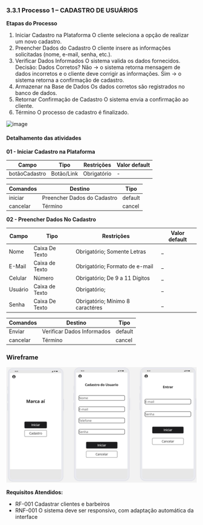 ### 3.3.1 Processo 1 – CADASTRO DE USUÁRIOS

**Etapas do Processo**
01. Iniciar Cadastro na Plataforma
O cliente seleciona a opção de realizar um novo cadastro.
02. Preencher Dados do Cadastro
O cliente insere as informações solicitadas (nome, e-mail, senha, etc.).
03. Verificar Dados Informados
O sistema valida os dados fornecidos.
Decisão: Dados Corretos?
Não → o sistema retorna mensagem de dados incorretos e o cliente deve corrigir as informações.
Sim → o sistema retorna a confirmação de cadastro.
04. Armazenar na Base de Dados
Os dados corretos são registrados no banco de dados.
05. Retornar Confirmação de Cadastro
O sistema envia a confirmação ao cliente.
06. Término
O processo de cadastro é finalizado.

<img width="1113" height="438" alt="image" src="https://github.com/user-attachments/assets/94f99d59-cff4-45a5-a85e-34aa32f25d88" />




#### Detalhamento das atividades
**01 - Iniciar Cadastro na Plataforma**

| **Campo**       | **Tipo**         | **Restrições** | **Valor default** |
| ---             | ---              | ---            | ---               |
| botãoCadastro | Botão/Link  |   Obrigatório             |        -           |

| **Comandos**         |  **Destino**                   | **Tipo** |
| ---                  | ---                            | ---               |
| iniciar | Preencher Dados do Cadastro  | default |
| cancelar       |            Término                    |        cancel           |


**02 - Preencher Dados No Cadastro**


| **Campo**       | **Tipo**         | **Restrições** | **Valor default** |
| ---             | ---              | ---               | ---            |
| Nome            | Caixa De Texto   | Obrigatório; Somente Letras        |      _    |
| E-Mail | Caixa de Texto  |  Obrigatório; Formato de e-mail              |         _          |
| Celular             | Número              | Obrigatório; De 9 a 11 Dígitos            |      _       |
| Usuário | Caixa de Texto  |  Obrigatório;               |         _          |
| Senha             | Caixa De Texto             | Obrigatório; Mínimo 8 caractéres            |      _       |


| **Comandos**         |  **Destino**                   | **Tipo** |
| ---                  | ---                            | ---               |
| Enviar               | Verificar Dados Informados             | default           |
| cancelar            | Término  | cancel               |

### Wireframe

![Wireframe](../images/Wireframe001.jpg)

**Requisitos Atendidos:**
- RF-001	Cadastrar clientes e barbeiros 
- RNF-001	O sistema deve ser responsivo, com adaptação automática da interface




